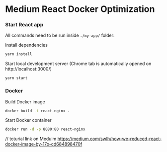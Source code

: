 # Medium React Docker Optimization


### Start React app

All commands need to be run inside `./my-app/` folder:

Install dependencies
```sh
yarn install
```

Start local development server (Chrome tab is automatically opened on http://localhost:3000/)
```sh
yarn start
```

### Docker
Build Docker image
```sh
docker build -t react-nginx .
```


Start Docker container

```sh
docker run -d -p 8080:80 react-nginx
```


// toturial link on Meduim
https://medium.com/swlh/how-we-reduced-react-docker-image-by-17x-cd684898470f
